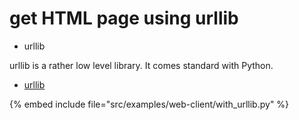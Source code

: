 # get HTML page using urllib

* urllib


urllib is a rather low level library. It comes standard with Python.


* [urllib](https://docs.python.org/library/urllib.html)

{% embed include file="src/examples/web-client/with_urllib.py" %}



